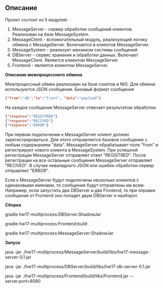 ## Описание
Проект состоит из 5 модулей:
1. MessageServer - сервер обработки сообщений клиентов. Реализован на базе MessageSystem.
2. MessageClient - вспомогательный модуль, реализующий логику обмена с MessageServer. Включается в клиентов MessageServer.
3. MessageSystem - реализует механизм системы сообщений
4. DBServer - сервис хранения и обработки данных. Включает MessageClient. Является клиентом MessageServer.
5. Frontend - является клиентом MessageServer.

**Описание межпроцессного обмена**

Межпроцессный обмен реализован на базе сокетов и NIO. Для обмена используются JSON сообщения.
Базовый формат сообщения
```json
{"from":"db","to":"front", "data":"payload"}
```
На каждое сообщение MessageServer отвечает результатом обработки

```json
{"response":"REGISTRED"}
{"response":"RECIVED"}
{"response":"ERROR"}
```

При первом подключении к MessageServer клиент должен зарегистрироваться. Для этого отправляется базовое сообщение с любым содержанием "data". MessageServer обрабатывает поле "from" и регистрирует нового клиента в MessageSystem. При успешной регистрации MessageServer отправляет ответ "REGISTRED". После регистрации на все остальные сообщения MessageServer отправляет "RECIVED". В случае невалидного JSON или ошибки обработки сервер отправляет "ERROR".

Если к MessageServer будут подключены несколько клиентов с одинаковыми именами, то сообщения будут отправлены им всем. Например, если запустить два DBServer и два Frontend, то при оправке сообщения от Frontend оно попадет двум DBServer и наоборот.

**Сборка**

gradle hw17-multiprocess:DBServer:ShadowJar

gradle hw17-multiprocess:Frontend:build

gradle hw17-multiprocess:MessageServer:ShadowJar

**Запуск**

java -jar ./hw17-multiprocess/MessageServer/build/libs/hw17-message-server-0.1.jar

java -jar ./hw17-multiprocess/DBServer/build/libs/hw17-db-server-0.1.jar

java -jar ./hw17-multiprocess/Frontend/build/libs/Frontend.jar --server.port=8080
